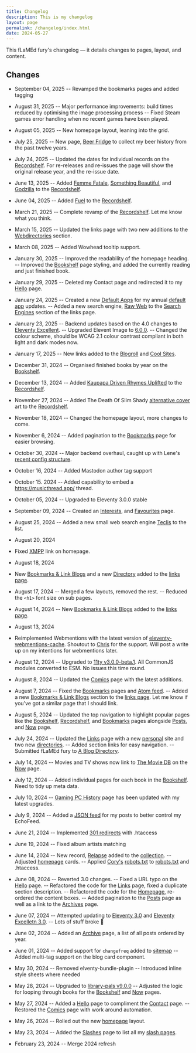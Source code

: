 ```yaml
---
title: Changelog
description: This is my changelog
layout: page
permalink: /changelog/index.html
date: 2024-05-27
---
```


This <span class="gradient-text">fLaMEd fury</span>'s changelog — it details changes to pages, layout, and content.

## Changes

- September 04, 2025
-- Revamped the bookmarks pages and added tagging

- August 31, 2025
-- Major performance improvements: build times reduced by optimising the image processing process
-- Fixed Steam games error handling when no recent games have been played.

- August 05, 2025
-- New homepage layout, leaning into the grid.

- July 25, 2025
-- New page, [Beer Fridge](/beerfridge) to collect my beer history from the past twelve years.

- July 24, 2025
-- Updated the dates for individual records on the [Recordshelf](/recordshelf/). For re-releases and re-issues the page will show the original release year, and the re-issue date.

- June 13, 2025
-- Added [Femme Fatale](/recordshelf/records/femme-fatale/), [Something Beautiful](/recordshelf/records/something-beautiful/), and [Godzilla](/recordshelf/records/godzilla/) to the [Recordshelf](/recordshelf/).

- June 04, 2025
-- Added [Fuel](/recordshelf/records/fuel/) to the [Recordshelf](/recordshelf/).

- March 21, 2025
-- Complete revamp of the [Recordshelf](/recordshelf/). Let me know what you think.

- March 15, 2025
-- Updated the links page with two new additions to the [Webdirectories](/links/#webdirs) section.

- March 08, 2025
-- Added Wowhead tooltip support.

- January 30, 2025
-- Improved the readability of the homepage heading.
-- Improved the [Bookshelf](/bookshelf/) page styling, and added the currently reading and just finished book.

- January 29, 2025
-- Deleted my Contact page and redirected it to my [Hello](/hello/) page.

- January 24, 2025
-- Created a new [Default Apps](/defaults/) for my annual [default app](https://rknight.me/app-defaults/) updates.
-- Added a new search engine, [Raw Web](https://rawweb.org/) to the [Search Engines](/links/#search) section of the links page.

- January 23, 2025
-- Backend updates based on the 4.0 changes to [Eleventy Excellent](https://eleventy-excellent.netlify.app/blog/eleventy-excellent-40/).
-- Upgraded Elevent Image to [6.0.0](https://github.com/11ty/eleventy-img/releases/tag/v6.0.0).
-- Changed the colour scheme, should be WCAG 2.1 colour contrast compliant in both light and dark modes now.

- January 17, 2025
-- New links added to the [Blogroll](/links/#blogroll) and [Cool Sites](/links/#coolSites).

- December 31, 2024
-- Organised finished books by year on the [Bookshelf](/bookshelf/).

- December 13, 2024
-- Added [Kaupapa Driven Rhymes Uplifted](/recordshelf/#kaupapa-driven-rhymes-uplifted) to the [Recordshelf](/recordshelf/).

- November 27, 2024
-- Added The Death Of Slim Shady [alternative cover](/recordshelf/#the-death-of-slim-shady-(coup-de-grace)) art to the [Recordshelf](/recordshelf/).

- November 18, 2024
-- Changed the homepage layout, more changes to come.

- November 6, 2024
-- Added pagination to the [Bookmarks](/bookmarks/) page for easier browsing.

- October 30, 2024
-- Major backend overhaul, caught up with Lene's [recent config structure](https://www.lenesaile.com/en/blog/organizing-the-eleventy-config-file/#update-june-2024).

- October 16, 2024
-- Added Mastodon author tag support

- October 15. 2024
-- Added capability to embed a https://musicthread.app/ thread.

- October 05, 2024
-- Upgraded to Eleventy 3.0.0 stable

- September 09, 2024
-- Created an [Interests](/interests/), and [Favourites](/favourites/) page.

- August 25, 2024
-- Added a new small web search engine [Teclis](https://teclis.com/) to the list.

- August 20, 2024
- Fixed <a href="xmpp:flamed@omg.lol">XMPP</a> link on homepage.

- August 18, 2024
- New [Bookmarks & Link Blogs](/links/#linkblogs) and a new [Directory](/links/#webdirs) added to the [links page](/links/).

- August 17, 2024
-- Merged a few layouts, removed the rest.
-- Reduced the `<h1>` font size on sub pages.

- August 14, 2024
-- New [Bookmarks & Link Blogs](/links/#linkblogs) added to the [links page](/links/).

- August 13, 2024
- Reimplemented Webmentions with the latest version of [eleventy-webmentions-cache](https://chrisburnell.com/eleventy-cache-webmentions/). Shoutout to [Chris](https://chrisburnell.com/) for the support. Will post a write up on my intentions for webmentions later.

- August 12, 2024
-- Upgraded to [11ty v3.0.0-beta.1](https://www.11ty.dev/blog/three-point-oh-beta-one/). All CommonJS modules converted to ESM. No issues this time round.

- August 8, 2024
-- Updated the [Comics](/comics/) page with the latest additions.

- August 7, 2024
-- Fixed the [Bookmarks](/bookmarks/) pages and [Atom feed](/bookmarks-feed.xml).
-- Added a new [Bookmarks & Link Blogs](/links/#linkblogs) section to the [links page](/links/). Let me know if you've got a similar page that I should link.

- August 5, 2024
-- Updated the top navigation to highlight popular pages like the [Bookshelf](/bookshelf/), [Recordshelf](/recordshelf/), and [Bookmarks](/bookmarks/) pages alongside [Posts](/posts/), and [Now](/now/) page.

- July 24, 2024
-- Updated the [Links](/links/) page with a new [personal](/links/#coolSites) site and two new [directories](/links/#webdirs).
-- Added section links for easy navigation.
-- Submitted fLaMEd fury to [A Blog Directory](https://blogroll.club/).

- July 14, 2024
-- Movies and TV shows now link to [The Movie DB](https://themoviedb.org/) on the [Now](/now/) page.

- July 12, 2024
-- Added individual pages for each book in the [Bookshelf](/bookshelf/). Need to tidy up meta data.

- July 10, 2024
-- [Gaming PC History](/computerhistory/) page has been updated with my latest upgrades.

- July 9, 2024
-- Added a [JSON feed](/feeds/) for my posts to better control my EchoFeed.

- June 21, 2024
-- Implemented [301 redirects](/posts/automate-301-redirects-in-11ty/) with .htaccess

- June 19, 2024
-- Fixed album artists matching

- June 14, 2024
-- New record, [Relapse](/recordshelf/#relapse) added to the [collection](/recordshelf).
-- Adjusted [homepage](/) cards.
-- Applied [Cory's](https://coryd.dev/) [robots.txt](https://raw.githubusercontent.com/ai-robots-txt/ai.robots.txt/main/robots.txt) to [robots.txt](/robots.txt) and .htaccess.

- June 08, 2024
-- Reverted 3.0 changes.
-- Fixed a URL typo on the [Hello](/hello/) page.
-- Refactored the code for the [Links](/links) page, fixed a duplicate section description.
-- Refactored the code for the [Homepage](/), re-ordered the content boxes.
-- Added pagination to the [Posts](/posts/) page as well as a link to the [Archives](/archive/) page.

- June 07, 2024
-- Attempted updating to [Eleventy 3.0](https://www.11ty.dev/blog/canary-eleventy-v3/) and [Eleventy Excelletn 3.0](https://eleventy-excellent.netlify.app/blog/eleventy-excellent-30/).
-- Lots of stuff broke 🫣

- June 02, 2024
-- Added an [Archive](/archive/) page, a list of all posts ordered by year.

- June 01, 2024
-- Added support for `changefreq` added to [sitemap](/sitemap.xml)
-- Added multi-tag support on the blog card component.

- May 30, 2024
-- Removed elventy-bundle-plugin
-- Introduced inline style sheets where needed

- May 28, 2024
-- Upgraded to [library-pals v9.0.0](https://github.com/library-pals/read-action/releases/tag/v9.0.0)
-- Adjusted the logic for looping through books for the [Bookshelf](/bookshelf/) and [Now](/now/) pages.

- May 27, 2024
-- Added a [Hello](/hello/) page to compliment the [Contact](/contact/) page.
-- Restored the [Comics](/comics/) page with work around automation.

- May 26, 2024
-- Rolled out the new [homepage](/) layout.

- May 23, 2024
-- Added the [Slashes](/slashes/) page to list all my [slash pages](https://slashpages.net/).

- February 23, 2024
-- Merge 2024 refresh